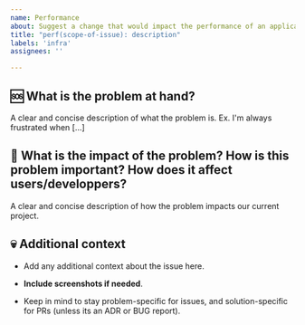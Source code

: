 ```yaml
---
name: Performance
about: Suggest a change that would impact the performance of an application
title: "perf(scope-of-issue): description"
labels: 'infra'
assignees: ''

---
```


## 🆘 **What is the problem at hand?**

A clear and concise description of what the problem is. Ex. I'm always frustrated when [...]

## 🚀 **What is the impact of the problem? How is this problem important? How does it affect users/developpers?**

A clear and concise description of how the problem impacts our current project.

## 💀 **Additional context**

- Add any additional context about the issue here.

- **Include screenshots if needed**.

- Keep in mind to stay problem-specific for issues, and solution-specific for PRs (unless its an ADR or BUG report).

